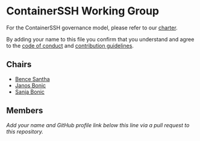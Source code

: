 # ContainerSSH Working Group

For the ContainerSSH governance model, please refer to our [charter](CHARTER.md).

By adding your name to this file you confirm that you understand and agree to the [code of conduct](CODE_OF_CONDUCT.md) and [contribution guidelines](CONTRIBUTING.md).

## Chairs

* [Bence Santha](https://github.com/bencurio)
* [Janos Bonic](https://github.com/janosdebugs)
* [Sanja Bonic](https://github.com/sanjacodes)

## Members

*Add your name and GitHub profile link below this line via a pull request to this repository.*
